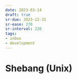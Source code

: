 ```yaml
---
date: 2023-03-14
draft: true
sr-due: 2023-12-31
sr-ease: 270
sr-interval: 228
tags:
- inbox
- development
---
```


# Shebang (Unix)